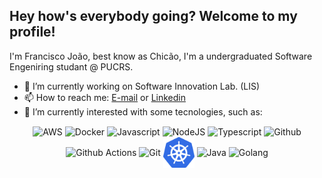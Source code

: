 ## Hey how's everybody going? Welcome to my profile!

I'm Francisco João, best know as Chicão, I'm a undergraduated Software Engeniring studant @ PUCRS.

- 🔭 I’m currently working on Software Innovation Lab. (LIS)
- 📫 How to reach me: [E-mail](mailto:franciscojoaoluccaneto@gmail.com) or [Linkedin](https://www.linkedin.com/in/francisco-jo%C3%A3o-lucca-neto/)
- 🌱 I’m currently interested with some tecnologies, such as:

<p align="center">
<img align="center" alt="AWS" width="50px" src="https://logospng.org/download/amazon-web-services/logo-amazon-web-services-1024.png"/>
<img align="center" alt="Docker" width="50px" src="https://www.docker.com/sites/default/files/d8/styles/role_icon/public/2019-07/vertical-logo-monochromatic.png?itok=erja9lKc"/>
<img align="center" alt="Javascript" width="50px" src="https://upload.wikimedia.org/wikipedia/commons/6/6a/JavaScript-logo.png"/>
<img align="center" alt="NodeJS" width="50px" src="https://assets.coderrocketfuel.com/nodejs-article-thumbnail.png"/>
<img align="center" alt="Typescript" width="50px" src="https://iconape.com/wp-content/png_logo_vector/typescript.png"/>
<img align="center" alt="Github" width="50px" src="https://image.flaticon.com/icons/png/512/25/25231.png"/>
<img align="center" alt="Github Actions" width="50px" src="https://avatars1.githubusercontent.com/u/65916846?v=4"/>
<img align="center" alt="Git" width="50px" src="https://git-scm.com/images/logos/downloads/Git-Icon-1788C.png"/>
<img align="center" alt="Kubernetes" width="50px" src="https://github.com/kubernetes/kubernetes/blob/master/logo/logo.png"/>
<img align="center" alt="Java" width="50px" src="https://logospng.org/download/java/logo-java-256.png"/>
<img align="center" alt="Golang" width="60px" src="https://blog.golang.org/go-brand/Go-Logo/PNG/Go-Logo_Aqua.png"/>
</p>

<!---
[![Top Langs](https://github-readme-stats.vercel.app/api/top-langs/?username=FranciscoJLucca&layout=compact&theme=dark)](https://github.com/anuraghazra/github-readme-stats)
>
